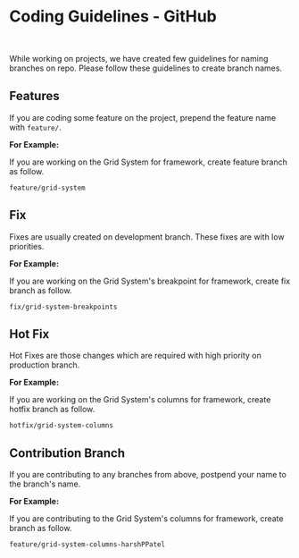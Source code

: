 <br><br>

# Coding Guidelines - GitHub

<br>

While working on projects, we have created few guidelines for naming branches on repo. Please follow these guidelines to create branch names.

## Features

If you are coding some feature on the project, prepend the feature name with `feature/`.

**For Example:**

If you are working on the Grid System for framework, create feature branch as follow.

```shell
feature/grid-system
```

## Fix

Fixes are usually created on development branch. These fixes are with low priorities.

**For Example:**

If you are working on the Grid System's breakpoint for framework, create fix branch as follow.

```shell
fix/grid-system-breakpoints
```

## Hot Fix

Hot Fixes are those changes which are required with high priority on production branch.

**For Example:**

If you are working on the Grid System's columns for framework, create hotfix branch as follow.

```shell
hotfix/grid-system-columns
```

## Contribution Branch

If you are contributing to any branches from above, postpend your name to the branch's name.

**For Example:**

If you are contributing to the Grid System's columns for framework, create branch as follow.

```shell
feature/grid-system-columns-harshPPatel
```

